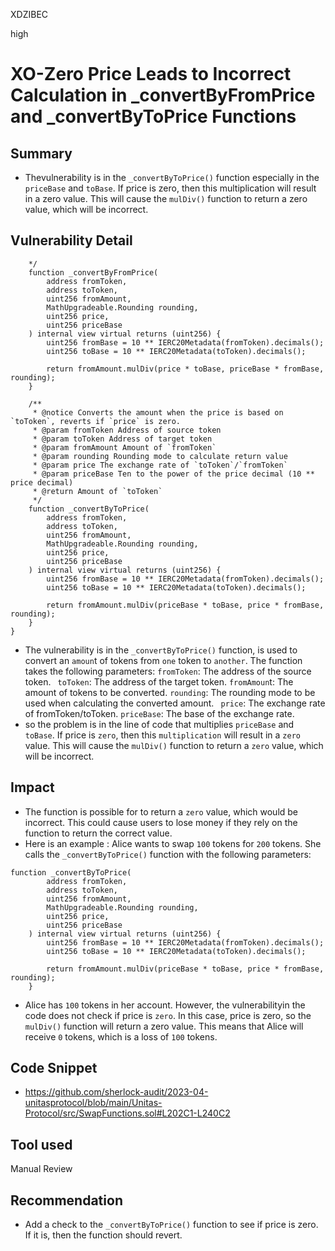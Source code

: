 XDZIBEC

high

# XO-Zero Price Leads to Incorrect Calculation in _convertByFromPrice and _convertByToPrice Functions

## Summary
- Thevulnerability is in the `_convertByToPrice()` function especially in the `priceBase` and `toBase`. If price is zero, then this multiplication will result in a zero value. This will cause the `mulDiv()` function to return a zero value, which will be incorrect.
## Vulnerability Detail
```solidity
    */
    function _convertByFromPrice(
        address fromToken,
        address toToken,
        uint256 fromAmount,
        MathUpgradeable.Rounding rounding,
        uint256 price,
        uint256 priceBase
    ) internal view virtual returns (uint256) {
        uint256 fromBase = 10 ** IERC20Metadata(fromToken).decimals();
        uint256 toBase = 10 ** IERC20Metadata(toToken).decimals();

        return fromAmount.mulDiv(price * toBase, priceBase * fromBase, rounding);
    }

    /**
     * @notice Converts the amount when the price is based on `toToken`, reverts if `price` is zero.
     * @param fromToken Address of source token
     * @param toToken Address of target token
     * @param fromAmount Amount of `fromToken`
     * @param rounding Rounding mode to calculate return value
     * @param price The exchange rate of `toToken`/`fromToken`
     * @param priceBase Ten to the power of the price decimal (10 ** price decimal)
     * @return Amount of `toToken`
     */
    function _convertByToPrice(
        address fromToken,
        address toToken,
        uint256 fromAmount,
        MathUpgradeable.Rounding rounding,
        uint256 price,
        uint256 priceBase
    ) internal view virtual returns (uint256) {
        uint256 fromBase = 10 ** IERC20Metadata(fromToken).decimals();
        uint256 toBase = 10 ** IERC20Metadata(toToken).decimals();

        return fromAmount.mulDiv(priceBase * toBase, price * fromBase, rounding);
    }
}
```

- The vulnerability is in the `_convertByToPrice()` function,  is used to convert an `amoun`t of tokens from `one` token to `another`.
The function takes the following parameters:
    `fromToken`: The address of the source token.
   ` toToken`: The address of the target token.
    `fromAmoun`t: The amount of tokens to be converted.
    `rounding`: The rounding mode to be used when calculating the converted amount.
   ` price`: The exchange rate of fromToken/toToken.
    `priceBase`: The base of the exchange rate.
- so the problem is in the line of code that multiplies `priceBase` and `toBase`. If price is `zero`, then this `multiplication` will result in a `zero` value. This will cause the `mulDiv()` function to return a `zero` value, which will be incorrect.
## Impact
-  The function  is possible for to return a `zero` value, which would be incorrect. This could cause users to lose money if they rely on the function to return the correct value.
- Here is an example : Alice wants to swap `100` tokens for `200` tokens. She calls the `_convertByToPrice()` function with the following parameters:
```solidity
function _convertByToPrice(
        address fromToken,
        address toToken,
        uint256 fromAmount,
        MathUpgradeable.Rounding rounding,
        uint256 price,
        uint256 priceBase
    ) internal view virtual returns (uint256) {
        uint256 fromBase = 10 ** IERC20Metadata(fromToken).decimals();
        uint256 toBase = 10 ** IERC20Metadata(toToken).decimals();

        return fromAmount.mulDiv(priceBase * toBase, price * fromBase, rounding);
    }
```
- Alice has `100` tokens in her account. However, the vulnerabilityin the code does not check if price is `zero`. In this case, price is zero, so the `mulDiv()` function will return a zero value. This means that Alice will receive `0` tokens, which is a loss of `100` tokens.

## Code Snippet
- https://github.com/sherlock-audit/2023-04-unitasprotocol/blob/main/Unitas-Protocol/src/SwapFunctions.sol#L202C1-L240C2
## Tool used

Manual Review

## Recommendation

- Add a check to the `_convertByToPrice()` function to see if price is zero. If it is, then the function should revert.